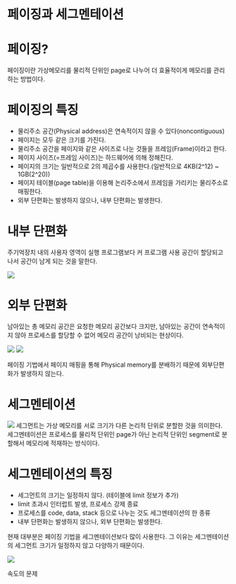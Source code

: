 # 페이징과 세그멘테이션

# 페이징?

페이징이란 가상메모리를 물리적 단위인 page로 나누어 더 효율적이게 메모리를 관리하는 방법이다.

# 페이징의 특징
- 물리주소 공간(Physical address)은 연속적이지 않을 수 있다(noncontiguous)
- 페이지는 모두 같은 크기를 가진다.
- 물리주소 공간을 페이지와 같은 사이즈로 나눈 것들을 프레임(Frame)이라고 한다.
- 페이지 사이즈(=프레임 사이즈)는 하드웨어에 의해 정해진다.
- 페이지의 크기는 일반적으로 2의 제곱수를 사용한다.(일반적으로 4KB(2^12) ~ 1GB(2^20)) 
- 페이지 테이블(page table)을 이용해 논리주소에서 프레임을 가리키는 물리주소로 매핑한다.
- 외부 단편화는 발생하지 않으나, 내부 단편화는 발생한다.

# 내부 단편화
주기억장치 내의 사용자 영역이 실행 프로그램보다 커
프로그램 사용 공간이 할당되고 나서 공간이 남게 되는 것을 말한다.

<img src="https://img1.daumcdn.net/thumb/R1280x0/?scode=mtistory2&fname=https%3A%2F%2Fblog.kakaocdn.net%2Fdn%2FxDLav%2Fbtrnv3mVrDl%2FnjIwszyMkwGjfC3MDCHNRk%2Fimg.png">

# 외부 단편화
남아있는 총 메모리 공간은 요청한 메모리 공간보다 크지만, 남아있는 공간이 연속적이지 않아 프로세스를 할당할 수 없어 메모리 공간이 낭비되는 현상이다.

<img src="https://img1.daumcdn.net/thumb/R1280x0/?scode=mtistory2&fname=https%3A%2F%2Fblog.kakaocdn.net%2Fdn%2FA2ebn%2Fbtrnv29ql8l%2FbUHpFVuDT0hLGJTgLWeDqk%2Fimg.png">

<img src="https://img1.daumcdn.net/thumb/R1280x0/?scode=mtistory2&fname=https%3A%2F%2Fblog.kakaocdn.net%2Fdn%2FbWy9ME%2FbtqEwJ7NDxu%2FzmWmKhgxLTIbjr6a5cApJk%2Fimg.png">

페이징 기법에서 페이지 매핑을 통해 Physical memory를 분배하기 때문에 외부단편화가 발생하지 않는다.

# 세그멘테이션
<img src="https://img1.daumcdn.net/thumb/R1280x0/?scode=mtistory2&fname=https%3A%2F%2Fblog.kakaocdn.net%2Fdn%2Fol2eM%2FbtrnC38FGmG%2FKv5nbXQG2rCUeck0pRS8I0%2Fimg.png">
세그먼트는 가상 메모리를 서로 크기가 다른 논리적 단위로 분할한 것을 의미한다. 세그멘테이션은 프로세스를 물리적 단위인 page가 아닌 논리적 단위인 segment로 분할해서 메모리에 적재하는 방식이다.

# 세그멘테이션의 특징
- 세그먼트의 크기는 일정하지 않다. (테이블에 limit 정보가 추가)
- limit 초과시 인터럽트 발생, 프로세스 강제 종료
- 프로세스를 code, data, stack 등으로 나누는 것도 세그멘테이션의 한 종류
- 내부 단편화는 발생하지 않으나, 외부 단편화는 발생한다.


현재 대부분은 페이징 기법을 세그멘테이션보다 많이 사용한다.
그 이유는 세그멘테이션의 세그먼트 크기가 일정하지 않고 다양하기 때문이다.

<img src="https://img1.daumcdn.net/thumb/R1280x0/?scode=mtistory2&fname=https%3A%2F%2Fblog.kakaocdn.net%2Fdn%2F4i8gO%2FbtrnWS7btk8%2FWmf4srbnWstvVS9ZxJOW20%2Fimg.jpg">

속도의 문제